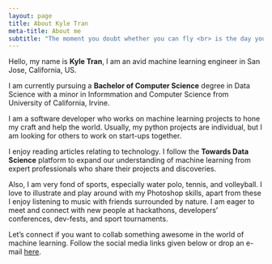 ```yaml
---
layout: page
title: About Kyle Tran
meta-title: About me
subtitle: "The moment you doubt whether you can fly <br> is the day you continue to walk."
---
```


<div id="aboutme-section">

<p class="about-text">
<span class="fa fa-briefcase about-icon"></span>
  Hello, my name is <strong>Kyle Tran</strong>, I am an avid machine learning engineer in San Jose, California, US.
</p>

<p class="about-text">
<span class="fa fa-graduation-cap about-icon"></span>
I am currently pursuing a <strong>Bachelor of Computer Science</strong> degree in Data Science with a minor in Informmation and Computer Science from University of California, Irvine. 
</p>

<p class="about-text">
<span class="fa fa-code about-icon"></span>
I am a software developer who works on machine learning projects to hone my craft and help the world. Usually, my python projects are individual, but I am looking for others to work on start-ups together. 
</p>

<p class="about-text">
<span class="fa fa-book about-icon"></span>
	I enjoy reading articles relating to technology. I follow the <strong> Towards Data Science</strong> platform to expand our understanding of machine learning from expert professionals who share their projects and discoveries.
</p>

<p class="about-text">
<span class="fa fa-heart about-icon"></span>
Also, I am very fond of sports, especially water polo, tennis, and volleyball. I love to illustrate and play around with my Photoshop skills, apart from these I enjoy listening to music with friends surrounded by nature. I am eager to meet and connect with new people at hackathons, developers’ conferences, dev-fests, and sport tournaments.
</p>

<p class="about-text">
<span class="fa fa-envelope about-icon"></span>
Let’s connect if you want to collab something awesome in the world of machine learning. Follow the social media links given below or drop an e-mail <a target="_blank" href="mailto:kyletran77@gmail.com">here</a>.
</p>

